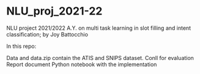 # NLU_proj_2021-22
NLU project 2021/2022 A.Y. on multi task learning in slot filling and intent classification; by Joy Battocchio

In this repo:

Data and data.zip contain the ATIS and SNIPS dataset.
Conll for evaluation
Report document
Python notebook with the implementation
